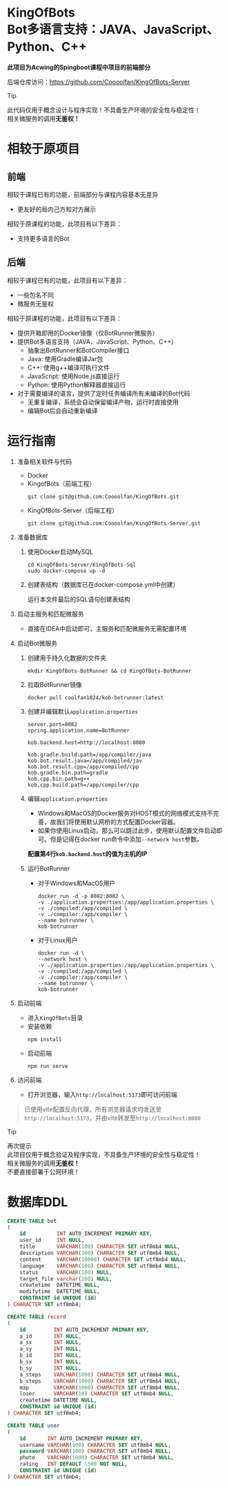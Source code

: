 # KingOfBots <br/> Bot多语言支持：JAVA、JavaScript、Python、C++

**此项目为Acwing的Spingboot课程中项目的前端部分**

后端仓库访问：<https://github.com/Coooolfan/KingOfBots-Server>

> [!TIP]
> 此代码仅用于概念设计与程序实现！不具备生产环境的安全性与稳定性！<br/>相关微服务的调用**无鉴权！**

# 相较于原项目

## 前端

相较于课程已有的功能，前端部分与课程内容基本无差异

- 更友好的局内己方和对方展示


相较于原课程的功能，此项目有以下差异：

- 支持更多语言的Bot

## 后端

相较于课程已有的功能，此项目有以下差异：
- 一些包名不同
- 微服务无鉴权

相较于原课程的功能，此项目有以下差异：
- 提供开箱即用的Docker镜像（仅BotRunner微服务）
- 提供Bot多语言支持（JAVA、JavaScript、Python、C++）
  - 抽象出BotRunner和BotCompiler接口
  - Java: 使用Gradle编译Jar包
  - C++: 使用g++编译可执行文件
  - JavaScript: 使用Node.js直接运行
  - Python: 使用Python解释器直接运行
- 对于需要编译的语言，提供了定时任务编译所有未编译的Bot代码
    - 无重复编译，系统会自动保留编译产物，运行时直接使用
    - 编辑Bot后会自动重新编译

# 运行指南

1. 准备相关软件与代码
   - Docker
   - KingofBots（前端工程）
      ```shell
      git clone git@github.com:Coooolfan/KingOfBots.git
      ``` 
   - KingOfBots-Server（后端工程）
      ```shell
      git clone git@github.com:Coooolfan/KingOfBots-Server.git
      ``` 

2. 准备数据库
   1. 使用Docker启动MySQL
       ```shell
       cd KingOfBots-Server/KingOfBots-Sql
       sudo docker-compose up -d
       ```
   2. 创建表结构（数据库已在docker-compose.yml中创建）

      运行本文件最后的SQL语句创建表结构

3. 启动主服务和匹配微服务
   - 直接在IDEA中启动即可，主服务和匹配微服务无需配置环境

4. 启动Bot微服务
   1. 创建用于持久化数据的文件夹
      ```shell
      mkdir KingOfBots-BotRunner && cd KingOfBots-BotRunner
      ```
   2. 拉取BotRunner镜像
      ```shell
      docker pull coolfan1024/kob-botrunner:latest
      ```
   3. 创建并编辑默认`application.properties`
      ```properties
      server.port=8082
      spring.application.name=BotRunner

      kob.backend.host=http://localhost:8080

      kob.gradle.build.path=/app/compiler/java
      kob.bot.result.java=/app/compiled/jav
      kob.bot.result.cpp=/app/compiled/cpp
      kob.gradle.bin.path=gradle
      kob.cpp.bin.path=g++
      kob.cpp.build.path=/app/compiler/cpp
      ```
   4. 编辑`application.properties`

      - Windows和MacOS的Docker服务对HOST模式的网络模式支持不完善，故我们将使用默认网桥的方式配置Docker容器。
      - 如果你使用Linux启动，那么可以跳过此步，使用默认配置文件启动即可。但是记得在docker run命令中添加`--network host`参数。

      **配置第4行`kob.backend.host`的值为主机的IP**
   5. 运行BotRunner
      - 对于Windows和MacOS用户
         ```shell
         docker run -d -p 8082:8082 \
         -v ./application.properties:/app/application.properties \
         -v ./compiled:/app/compiled \
         -v ./compiler:/app/compiler \
         --name botrunner \
         kob-botrunner
         ```
      - 对于Linux用户
         ```shell
         docker run -d \
         --network host \
         -v ./application.properties:/app/application.properties \
         -v ./compiled:/app/compiled \
         -v ./compiler:/app/compiler \
         --name botrunner \
         kob-botrunner
        ```
5. 启动前端 
   - 进入`KingOfBots`目录
   - 安装依赖
      ```shell
      npm install
      ```
   - 启动前端
      ```shell
      npm run serve
      ```
6. 访问前端
   - 打开浏览器，输入`http://localhost:5173`即可访问前端

> 已使用vite配置反向代理，所有浏览器请求均发送至`http://localhost:5173`，并由vite转发至`http://localhost:8080`

> [!TIP]
> 再次提示<br/>此项目仅用于概念验证及程序实现，不具备生产环境的安全性与稳定性！<br/>相关微服务的调用**无鉴权！**<br/>不要直接部署于公网环境！

# 数据库DDL

```sql
CREATE TABLE bot
(
    id          INT AUTO_INCREMENT PRIMARY KEY,
    user_id     INT NULL,
    title       VARCHAR(100) CHARACTER SET utf8mb4 NULL,
    description VARCHAR(300) CHARACTER SET utf8mb4 NULL,
    content     VARCHAR(10000) CHARACTER SET utf8mb4 NULL,
    language    VARCHAR(100) CHARACTER SET utf8mb4 NULL,
    status      VARCHAR(100) NULL,
    target_file varchar(200) NULL,
    createtime  DATETIME NULL,
    modifytime  DATETIME NULL,
    CONSTRAINT id UNIQUE (id)
) CHARACTER SET utf8mb4;

CREATE TABLE record
(
    id         INT AUTO_INCREMENT PRIMARY KEY,
    a_id       INT NULL,
    a_sx       INT NULL,
    a_sy       INT NULL,
    b_id       INT NULL,
    b_sx       INT NULL,
    b_sy       INT NULL,
    a_steps    VARCHAR(1000) CHARACTER SET utf8mb4 NULL,
    b_steps    VARCHAR(1000) CHARACTER SET utf8mb4 NULL,
    map        VARCHAR(1000) CHARACTER SET utf8mb4 NULL,
    loser      VARCHAR(10) CHARACTER SET utf8mb4 NULL,
    createtime DATETIME NULL,
    CONSTRAINT id UNIQUE (id)
) CHARACTER SET utf8mb4;

CREATE TABLE user
(
    id       INT AUTO_INCREMENT PRIMARY KEY,
    username VARCHAR(100) CHARACTER SET utf8mb4 NULL,
    password VARCHAR(100) CHARACTER SET utf8mb4 NULL,
    photo    VARCHAR(1000) CHARACTER SET utf8mb4 NULL,
    rating   INT DEFAULT 1500 NOT NULL,
    CONSTRAINT id UNIQUE (id)
) CHARACTER SET utf8mb4;
```